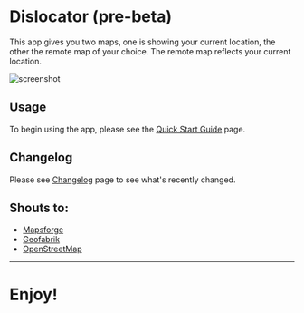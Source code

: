 Dislocator (pre-beta)
=====================
This app gives you two maps, one is showing your current location, the other the remote map of your choice. The remote map reflects your current location.

![screenshot](https://raw.github.com/stahlnow/dislocator/old_version/scr.png)

## Usage
To begin using the app, please see the [Quick Start Guide](https://github.com/stahlnow/dislocator/wiki/Quick-Start-Guide) page.

## Changelog
Please see [Changelog](https://github.com/stahlnow/dislocator/wiki/Changelog) page to see what's recently changed.

## Shouts to:
* [Mapsforge](https://code.google.com/p/mapsforge/) 
* [Geofabrik](http://download.geofabrik.de/)
* [OpenStreetMap](http://www.openstreetmap.org)

***
# Enjoy!


